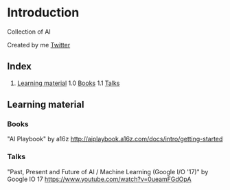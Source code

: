 # Introduction

Collection of AI 

Created by me [Twitter](https://twitter.com/tommy_jepsen)

## Index

1. [Learning material](#learning-material)
 1.0 [Books](#books)
 1.1 [Talks](#talks)



## Learning material


### Books
"AI Playbook" by a16z
http://aiplaybook.a16z.com/docs/intro/getting-started

### Talks

"Past, Present and Future of AI / Machine Learning (Google I/O '17)" by Google IO 17
https://www.youtube.com/watch?v=0ueamFGdOpA
